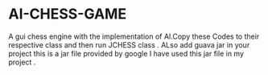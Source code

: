 # AI-CHESS-GAME
A gui chess engine with the implementation of AI.Copy these Codes to their respective class and then run JCHESS class .
ALso add guava jar in your project this is a jar file provided by google I have used this jar file in my project . 
